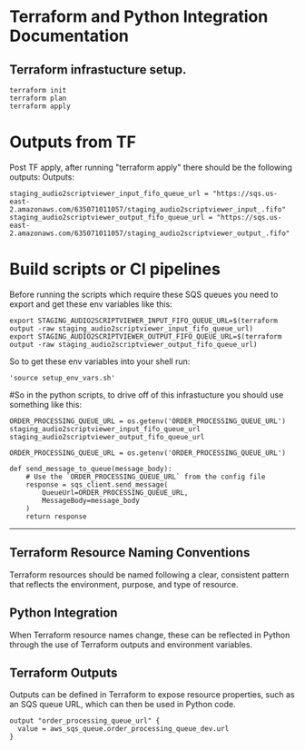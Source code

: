 # Terraform and Python Integration Documentation 

## Terraform infrastucture setup.

```console
terraform init
terraform plan
terraform apply
```

# Outputs from TF
Post TF apply, after running "terraform apply" there should be the following outputs:
Outputs:

```console
staging_audio2scriptviewer_input_fifo_queue_url = "https://sqs.us-east-2.amazonaws.com/635071011057/staging_audio2scriptviewer_input_.fifo"
staging_audio2scriptviewer_output_fifo_queue_url = "https://sqs.us-east-2.amazonaws.com/635071011057/staging_audio2scriptviewer_output_.fifo"
```

# Build scripts or CI pipelines
Before running the scripts which require these SQS queues you need to export and get these env variables like this:

```console
export STAGING_AUDIO2SCRIPTVIEWER_INPUT_FIFO_QUEUE_URL=$(terraform output -raw staging_audio2scriptviewer_input_fifo_queue_url)
export STAGING_AUDIO2SCRIPTVIEWER_OUTPUT_FIFO_QUEUE_URL=$(terraform output -raw staging_audio2scriptviewer_output_fifo_queue_url)
```

So to get these env variables into your shell run:
```console
'source setup_env_vars.sh'
```

#So in the python scripts, to drive off of this infrastucture you should use something like this:
```console
ORDER_PROCESSING_QUEUE_URL = os.getenv('ORDER_PROCESSING_QUEUE_URL')
staging_audio2scriptviewer_input_fifo_queue_url 
staging_audio2scriptviewer_output_fifo_queue_url 

ORDER_PROCESSING_QUEUE_URL = os.getenv('ORDER_PROCESSING_QUEUE_URL')

def send_message_to_queue(message_body):
    # Use the `ORDER_PROCESSING_QUEUE_URL` from the config file
    response = sqs_client.send_message(
        QueueUrl=ORDER_PROCESSING_QUEUE_URL,
        MessageBody=message_body
    )
    return response
```

---
## Terraform Resource Naming Conventions
Terraform resources should be named following a clear, consistent pattern that reflects the environment, purpose, and type of resource. 

## Python Integration
When Terraform resource names change, these can be reflected in Python through the use of Terraform outputs and environment variables.

## Terraform Outputs
Outputs can be defined in Terraform to expose resource properties, such as an SQS queue URL, which can then be used in Python code.

```hcl
output "order_processing_queue_url" {
  value = aws_sqs_queue.order_processing_queue_dev.url
}

